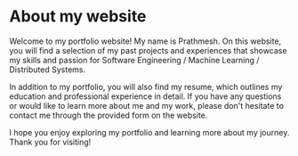 # About my website

Welcome to my portfolio website! My name is Prathmesh. On this website, you will find a selection of my past projects and experiences that showcase my skills and passion for Software Engineering / Machine Learning / Distributed Systems.

In addition to my portfolio, you will also find my resume, which outlines my education and professional experience in detail. If you have any questions or would like to learn more about me and my work, please don't hesitate to contact me through the provided form on the website.

I hope you enjoy exploring my portfolio and learning more about my journey. Thank you for visiting!
